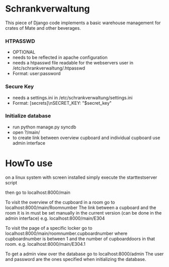 # Schrankverwaltung
This piece of Django code implements a basic warehouse management for crates of Mate and other beverages.

### HTPASSWD
* OPTIONAL
* needs to be reflected in apache configuration
* needs a htpasswd file readable for the webservers user in /etc/schrankverwaltung/.htpasswd
* Format: user:password

### Secure Key
* needs a settings.ini in /etc/schrankverwaltung/settings.ini
* Format: [secrets]\nSECRET_KEY: "$secret_key"

### Initialize database
* run python manage.py syncdb
* open ?/main/
* to create link between overview cupboard and individual cupboard use admin interface

# HowTo use
on a linux system with screen installed simply execute the starttestserver script

then go to localhost:8000/main

To visit the overview of the cupboard in a room go to localhost:8000/main/Roomnumber
The link between a cupboard and the room it is in must be set manually in the current version (can be done in the admin interface)
e.g. localhost:8000/main/E304

To visit the page of a specific locker go to localhost:8000/main/roomnumber.cupboardnumber where cupboardnumber is between 1 and the number of cupboarddoors in that room.
e.g. localhost:8000/main/E304.1

To get a admin view over the database go to
localhost:8000/admin
The user and password are the ones specified when initializing the database.
